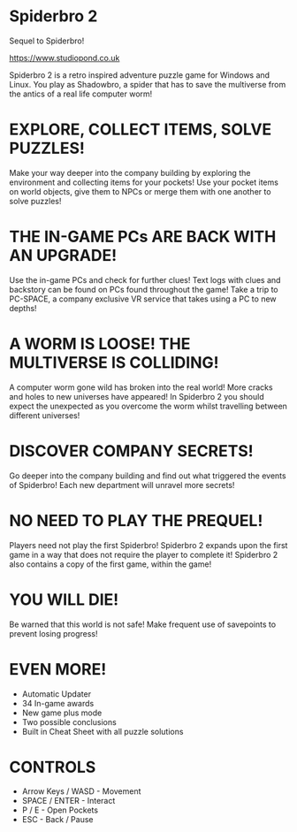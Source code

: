 # Spiderbro 2
 Sequel to Spiderbro!
 
 https://www.studiopond.co.uk
 
 Spiderbro 2 is a retro inspired adventure puzzle game for Windows and Linux. You play as Shadowbro, a spider that has to save the multiverse from the antics of a real life computer worm!

# EXPLORE, COLLECT ITEMS, SOLVE PUZZLES!
Make your way deeper into the company building by exploring the environment and collecting items for your pockets! Use your pocket items on world objects, give them to NPCs or merge them with one another to solve puzzles!

# THE IN-GAME PCs ARE BACK WITH AN UPGRADE!
Use the in-game PCs and check for further clues! Text logs with clues and backstory can be found on PCs found throughout the game! Take a trip to PC-SPACE, a company exclusive VR service that takes using a PC to new depths!

# A WORM IS LOOSE! THE MULTIVERSE IS COLLIDING!
A computer worm gone wild has broken into the real world! More cracks and holes to new universes have appeared! In Spiderbro 2 you should expect the unexpected as you overcome the worm whilst travelling between different universes!

# DISCOVER COMPANY SECRETS!
Go deeper into the company building and find out what triggered the events of Spiderbro! Each new department will unravel more secrets!

# NO NEED TO PLAY THE PREQUEL!
Players need not play the first Spiderbro! Spiderbro 2 expands upon the first game in a way that does not require the player to complete it! Spiderbro 2 also contains a copy of the first game, within the game!

# YOU WILL DIE!
Be warned that this world is not safe! Make frequent use of savepoints to prevent losing progress!

# EVEN MORE!
- Automatic Updater
- 34 In-game awards
- New game plus mode
- Two possible conclusions
- Built in Cheat Sheet with all puzzle solutions

# CONTROLS
- Arrow Keys / WASD - Movement
- SPACE / ENTER - Interact
- P / E - Open Pockets
- ESC - Back / Pause
